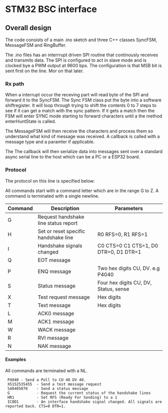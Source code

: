 # STM32 BSC interface

## Overall design

The code consists of a main .ino sketch and three C++ classes SyncFSM, MessageFSM and RingBuffer. 

The .ino files has an interrrupt driven SPI routine that continously receives and transmits data. The SPI is configured to act in slave mode
and is clocked bye a PWM output at 9600 bps. The configuration is that MSB bit is sent first on the line. Mor on that later.

### Rx path

When a interrupt occur the receving part will read byte of the SPI and forward it to the SyncFSM. The Sync FSM class put the byte
into a software shiftregister. It will loop through trying to shift the contents 0 to 7 steps to see if it can get a match with
the sync pattern. If it gets a match then the FSM will enter SYNC mode starting to forward characters until a the method enterHuntState is called.

The MessageFSM will then receive the characters and process them so understand what kind of message was received. A callback is called
with a message type and a paramter if applicable.

The The callback will then serialize data into messages sent over a standard async serial line to the host which can be a PC
or a ESP32 board.


### Protocol

The protocol on this line is specified below:

All commands start with a command letter which are in the range G to Z. A command is terminated with a single newline.


|  Command      |  Description                            |  Parameters                             |
|---------------|-----------------------------------------|-----------------------------------------|
|    G          |  Request handshake line status report   |                                         |
|    H          |  Set or reset specific handshake line   |  R0 RFS=0, R1 RFS=1                     |
|    I          |  Handshake signals changed              |  C0 CTS=0  C1 CTS=1, D0 DTR=0, D1 DTR=1 |
|    Q          |  EOT message                            |                                         |
|    P          |  ENQ message                            |  Two hex digits CU, DV. e.g P4040       |
|    S          |  Status message                         |  Four hex digits CU, DV, Status, sense  |
|    X          |  Test request message                   |  Hex digits                             |
|    T          |  Text message                           |  Hex digits                             |
|    L          |  ACK0 message                           |                                         |
|    M          |  ACK1 message                           |                                         |
|    W          |  WACK message                           |                                         |
|    R          |  RVI message                            |                                         |
|    N          |  NAK message                            |                                         |

#### Examples

All commands are terminated with a NL.
```
 P4040 - Send a Poll to CU 40 DV 40.
 X5152535455  - Send a test message request
 S40405070    - Send a status message
 G            - Request the current status of the handshake lines
 HR1          - Set RFS (Ready For Sending) to a 1
 IC0D1        - An interface handshake signal changed. All signals are reported back. CTS=0 DTR=1.
``` 
 
  


